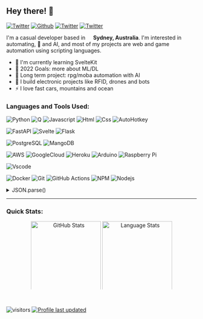 ## Hey there! 👋

<a href="https://t.me/icdance" target="_blank"><img alt="Twitter" src="https://img.shields.io/badge/icdance-2CA5E0?style=flat-square&logo=telegram&logoColor=white" /></a>
<a href="https://github.com/icdance" target="_blank"><img alt="Github" src="https://img.shields.io/badge/icdance-%2312100E.svg?&style=flat-square&logo=Github&logoColor=white" /></a>
<a href="https://twitter.com/icdancely" target="_blank"><img alt="Twitter" src="https://img.shields.io/badge/icdancely-%231DA1F2.svg?&style=flat-square&logo=twitter&logoColor=white" /></a>
<a href="sendto:icdancely@gmail.com" target="_blank"><img alt="Twitter" src="https://img.shields.io/badge/icdancely-%23EA4335.svg?style=flat-square&logo=Gmail&logoColor=FFFFFF" /></a>

I'm a casual developer based in <img src="https://cdn-icons-png.flaticon.com/128/323/323367.png" width="13"/> **Sydney, Australia**. I'm interested in automating, 🤖 and AI, and most of my projects are web and game automation using scripting languages.

- 🌱 I'm currently learning SvelteKit
- 🥅 2022 Goals: more about ML/DL
- 🎯 Long term project: rpg/moba automation with AI
- 🔭 I build electronic projects like RFID, drones and bots
- ⚡ I love fast cars, mountains and ocean

### Languages and Tools Used:

![Python](https://img.shields.io/badge/Python-3776AB?style=flat-square&logo=python&logoColor=white)
![Q](https://img.shields.io/static/v1?style=flat-square&message=Q&color=14161A&logo=PureScript&logoColor=FFFFFF&label=)
![Javascript](https://img.shields.io/badge/JavaScript-323330?style=flat-square&logo=javascript&logoColor=F7DF1E)
![Html](https://img.shields.io/badge/HTML5-E34F26?style=flat-square&logo=html5&logoColor=white)
![Css](https://img.shields.io/badge/CSS3-1572B6?style=flat-square&logo=css3&logoColor=white)
![AutoHotkey](https://img.shields.io/static/v1?style=flat-square&message=AHK&color=334455&logo=AutoHotkey&logoColor=FFFFFF&label=)

![FastAPI](https://img.shields.io/static/v1?style=flat-square&message=FastAPI&color=009688&logo=FastAPI&logoColor=FFFFFF&label=)
![Svelte](https://img.shields.io/static/v1?style=flat-square&message=Svelte&color=FF3E00&logo=Svelte&logoColor=FFFFFF&label=)
![Flask](https://img.shields.io/badge/Flask-000000?style=flat-square&logo=flask&logoColor=white)

![PostgreSQL](https://img.shields.io/static/v1?style=flat-square&message=PostgreSQL&color=4169E1&logo=PostgreSQL&logoColor=FFFFFF&label=)
![MangoDB](https://img.shields.io/badge/MongoDB-4EA94B?style=flat-square&logo=mongodb&logoColor=white)

![AWS](https://img.shields.io/badge/AWS-232F3E?style=flat-square&logo=amazon-aws&logoColor=white)
![GoogleCloud](https://img.shields.io/badge/-Google_Cloud-1a73e8?style=flat-square&logo=google-cloud&logoColor=white)
![Heroku](https://img.shields.io/badge/Heroku-430098?style=flat-square&logo=heroku&logoColor=white)
![Arduino](https://img.shields.io/static/v1?style=flat-square&message=Arduino&color=00979D&logo=Arduino&logoColor=FFFFFF&label=)
![Raspberry Pi](https://img.shields.io/static/v1?style=flat-square&message=Raspberry+Pi&color=A22846&logo=Raspberry+Pi&logoColor=FFFFFF&label=)

![Vscode](https://img.shields.io/badge/Visual_Studio_Code-0078D4?style=flat-square&logo=visual%20studio%20code&logoColor=white)

![Docker](https://img.shields.io/badge/-Docker-46a2f1?style=flat-square&logo=docker&logoColor=white)
![Git](https://img.shields.io/badge/GIT-E44C30?style=flat-square&logo=git&logoColor=white)
![GitHub Actions](https://img.shields.io/static/v1?style=flat-square&message=GitHub+Actions&color=2088FF&logo=GitHub+Actions&logoColor=FFFFFF&label=)
![NPM](https://img.shields.io/badge/-NPM-CB3837?style=flat-square&logo=npm&logoColor=white)
![Nodejs](https://img.shields.io/badge/-Nodejs-43853d?style=flat-square&logo=Node.js&logoColor=white)

<!-- ![C++](https://img.shields.io/badge/C%2B%2B-00599C?style=flat-square&logo=c%2B%2B&logoColor=white)
![SQLite](https://img.shields.io/static/v1?style=flat-square&message=SQLite&color=003B57&logo=SQLite&logoColor=FFFFFF&label=)
![Linux](https://img.shields.io/static/v1?style=flat-square&message=Linux&color=222222&logo=Linux&logoColor=FCC624&label=)
![Photoshop](https://img.shields.io/badge/Adobe%20Photoshop-31A8FF?style=flat-square&logo=Adobe%20Photoshop&logoColor=black)
![GitHub](https://img.shields.io/static/v1?style=flat-square&message=GitHub&color=181717&logo=GitHub&logoColor=FFFFFF&label=)
-->

<details>
  <summary>JSON.parse()</summary>

```json
{
  "languagesAndToolsReadable": {
    "languages": ["Q Script language", "Python", "Javascript", "C"],
    "languagesExtra": ["VB Script", "VBA", "AutoHotKey", "HTML", "CSS"],
    "frameworks": {
      "python": ["Fastapi", "Flask"],
      "javascript": "Svelte"
    },
    "database": ["Postgres", "Mangodb"],
    "editor": "VSCode",
    "platforms": ["Linux", "Windows", "Arduino"],
    "platformsRemote": ["Amazon AWS", "Google Cloud Platform", "Heroku"],
    "otherTools": ["Docker", "Git", "Github Action", "NPM", "Node.js"]
  }
}
```

## </details>

---

### Quick Stats:

<p align="center">
  <img height="185" align="center" alt="GitHub Stats" style="max-height:180px" src="https://webdev-github-stats.vercel.app/api?username=icdance&count_private=true&show_icons=true&hide_border=true&theme=react" />
  <img height="185" align="center" alt="Language Stats" style="max-height:180px" src="https://webdev-github-stats.vercel.app/api/top-langs/?username=icdance&layout=compact&langs_count=8&hide=SCSS,TeX,Assembly,AutoHotkey&hide_border=true&theme=react" />
</p>
<br />

![visitors](https://komarev.com/ghpvc/?username=icdance&style=flat-square&color=orange)
[![Profile last updated](https://img.shields.io/github/last-commit/icdance/icdance/master?label=Last%20updated&style=flat-square)](https://github.com/icdance)
